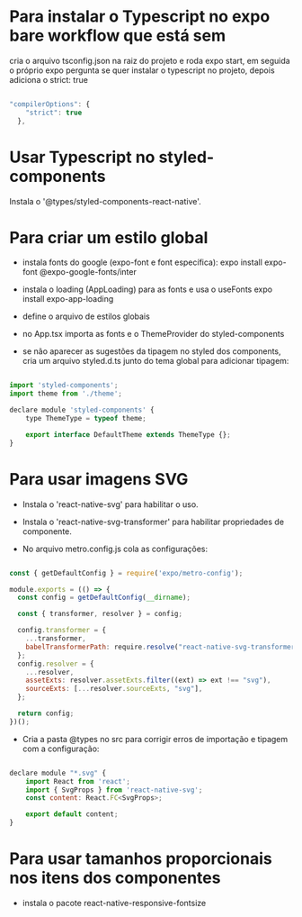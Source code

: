 # Para instalar o Typescript no expo bare workflow que está sem

cria o arquivo tsconfig.json na raiz do projeto e roda expo start, 
em seguida o próprio expo pergunta se quer instalar o typescript no projeto, 
depois adiciona o strict: true

~~~javascript

"compilerOptions": {
    "strict": true
  },

~~~

# Usar Typescript no styled-components

Instala o '@types/styled-components-react-native'.


# Para criar um estilo global

- instala fonts do google (expo-font e font específica):
expo install expo-font @expo-google-fonts/inter

- instala o loading (AppLoading) para as fonts e usa o useFonts
expo install expo-app-loading

- define o arquivo de estilos globais

- no App.tsx importa as fonts e o ThemeProvider do styled-components

- se não aparecer as sugestões da tipagem no styled dos components,
cria um arquivo styled.d.ts junto do tema global para adicionar tipagem:

~~~javascript

import 'styled-components';
import theme from './theme';

declare module 'styled-components' {
    type ThemeType = typeof theme;

    export interface DefaultTheme extends ThemeType {};
}

~~~

# Para usar imagens SVG

- Instala o 'react-native-svg' para habilitar o uso.
- Instala o 'react-native-svg-transformer' para habilitar propriedades de componente.

- No arquivo metro.config.js cola as configurações:

~~~javascript

const { getDefaultConfig } = require('expo/metro-config');

module.exports = (() => {
  const config = getDefaultConfig(__dirname);

  const { transformer, resolver } = config;

  config.transformer = {
    ...transformer,
    babelTransformerPath: require.resolve("react-native-svg-transformer"),
  };
  config.resolver = {
    ...resolver,
    assetExts: resolver.assetExts.filter((ext) => ext !== "svg"),
    sourceExts: [...resolver.sourceExts, "svg"],
  };

  return config;
})();

~~~

- Cria a pasta @types no src para corrigir erros de importação e tipagem com a configuração: 

~~~javascript

declare module "*.svg" {
    import React from 'react';
    import { SvgProps } from 'react-native-svg';
    const content: React.FC<SvgProps>;

    export default content;
}

~~~

# Para usar tamanhos proporcionais nos itens dos componentes

- instala o pacote react-native-responsive-fontsize